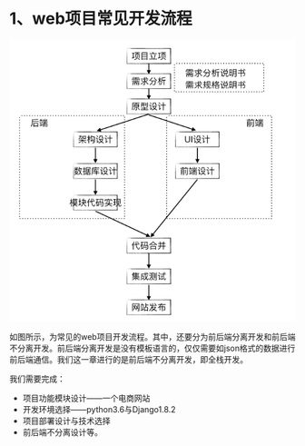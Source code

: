 # 1、web项目常见开发流程

![web项目常见开发流程](images/101.png)

如图所示，为常见的web项目开发流程。其中，还要分为前后端分离开发和前后端不分离开发。前后端分离开发是没有模板语言的，仅仅需要如json格式的数据进行前后端通信。我们这一章进行的是前后端不分离开发，即全栈开发。

我们需要完成：

- 项目功能模块设计——一个电商网站
- 开发环境选择——python3.6与Django1.8.2
- 项目部署设计与技术选择
- 前后端不分离设计等。